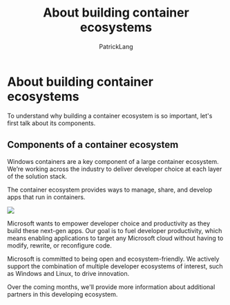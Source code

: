 ﻿---
title: About building container ecosystems
description: A brief overview about building container ecosystems.
keywords: metadata, containers
author: PatrickLang
ms.date: 05/22/2019
ms.topic: overview
ms.prod: windows-containers
ms.service: windows-containers
ms.assetid: 29fbe13a-228a-4eaa-9d4d-90ae60da5965
---
# About building container ecosystems

To understand why building a container ecosystem is so important, let's first talk about its components.

## Components of a container ecosystem

Windows containers are a key component of a large container ecosystem. We’re working across the industry to deliver developer choice at each layer of the solution stack.

The container ecosystem provides ways to manage, share, and develop apps that run in containers.

![](media/containerEcosystem.png)

Microsoft wants to empower developer choice and productivity as they build these next-gen apps. Our goal is to fuel developer productivity, which means enabling applications to target any Microsoft cloud without having to modify, rewrite, or reconfigure code.

Microsoft is committed to being open and ecosystem-friendly. We actively support the combination of multiple developer ecosystems of interest, such as Windows and Linux, to drive innovation.

Over the coming months, we'll provide more information about additional partners in this developing ecosystem.